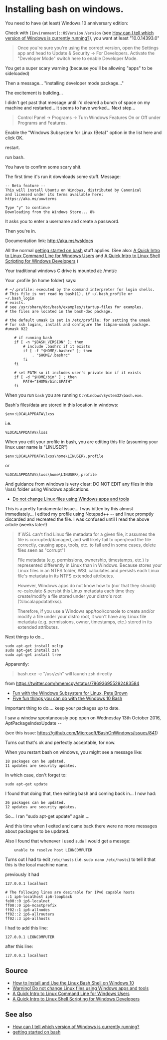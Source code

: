 # Installing bash on windows.

You need to have (at least) Windows 10 anniversary edition:

Check with `[Environment]::OSVersion.Version` (see [How can I tell which version of Windows is currently running?](which_version.md)), you want at least "10.0.14393.0"

> Once you're sure you're using the correct version, open the Settings app and head to Update & Security -> For Developers. Activate the "Developer Mode" switch here to enable Developer Mode.

You get a super scary warning (because you'll be allowing "apps" to be sideloaded)

Then a message... "installing developer mode package..."

The excitement is building...

I didn't get past that message until I'd cleared a bunch of space on my machine and restarted... it seems to have worked... Next step...

> Control Panel -> Programs -> Turn Windows Features On or Off under Programs and Features.

Enable the "Windows Subsystem for Linux (Beta)" option in the list here and click OK.

restart.

run bash.

You have to confirm some scary shit.

The first time it's run it downloads some stuff. Message:

    -- Beta feature --
    This will install Ubuntu on Windows, distributed by Canonical
    and licensed under its terms available here:
    https://aka.ms/uowterms

    Type "y" to continue
    Downloading from the Windows Store... 8%

It asks you to enter a username and create a password.

Then you're in.

Documentation link: <http://aka.ms/wsldocs>

All the normal [getting started on bash](../linux/bash.md) stuff applies. (See also: [A Quick Intro to Linux Command Line for Windows Users](http://blog.robertelder.org/intro-to-linux-command-line-for-windows-users/) and [A Quick Intro to Linux Shell Scripting for Windows Developers](http://blog.robertelder.org/intro-to-linux-shell-scripting-for-windows-developers/) )

Your traditional windows C drive is mounted at:  /mnt/c

Your .profile (in home folder) says:

    # ~/.profile: executed by the command interpreter for login shells.
    # This file is not read by bash(1), if ~/.bash_profile or ~/.bash_login
    # exists.
    # see /usr/share/doc/bash/examples/startup-files for examples.
    # the files are located in the bash-doc package.

    # the default umask is set in /etc/profile; for setting the umask
    # for ssh logins, install and configure the libpam-umask package.
    #umask 022

        # if running bash
        if [ -n "$BASH_VERSION" ]; then
            # include .bashrc if it exists
            if [ -f "$HOME/.bashrc" ]; then
                . "$HOME/.bashrc"
            fi
        fi

        # set PATH so it includes user's private bin if it exists
        if [ -d "$HOME/bin" ] ; then
            PATH="$HOME/bin:$PATH"
        fi


When you run `bash` you are running `C:\Windows\System32\bash.exe`.

Bash's files/data are stored in this location in windows:

    $env:LOCALAPPDATA\lxss

i.e.

    %LOCALAPPDATA%\lxss

When you edit your profile in bash, you are editing this file (assuming your linux user name is "LINUSER")

    $env:LOCALAPPDATA\lxss\home\LINUSER\.profile

or

    %LOCALAPPDATA%\lxss\home\LINUSER\.profile

And guidance from windows is very clear: DO NOT EDIT any files in this \lxss\ folder using Windows applications.

 * [Do not change Linux files using Windows apps and tools](https://blogs.msdn.microsoft.com/commandline/2016/11/17/do-not-change-linux-files-using-windows-apps-and-tools/)

This is a pretty fundamental issue... I was bitten by this almost immediately... i edited my profile using Notepad++ -- and linux promptly discarded and recreated the file. I was confused until I read the above article (weeks later!)

>If WSL can't find Linux file metadata for a given file, it assumes the file is corrupted/damaged, and will likely fail to open/read the file correctly, causing apps, tools, etc. to fail and in some cases, delete files seen as "corrupt"!
>
>File metadata (e.g. permissions, ownership, timestamps, etc.) is represented differently in Linux than in Windows. Because stores your Linux files in an NTFS folder, WSL calculates and persists each Linux file's metadata in its NTFS extended attributes.
>
>However, Windows apps do not know how to (nor that they should) re-calculate & persist this Linux metadata each time they create/modify a file stored under your distro's root (%localappdata\lxss\).
>
>Therefore, if you use a Windows app/tool/console to create and/or modify a file under your distro root, it won't have any Linux file metadata (e.g. permissions, owner, timestamps, etc.) stored in its extended attributes.


Next things to do...

    sudo apt-get install xclip
    sudo apt-get install zsh
    sudo apt-get install tree


Apparently:

> bash.exe -c "/usr/zsh" will launch zsh directly

from <https://twitter.com/hmemcpy/status/786936955292483584>


 * [Fun with the Windows Subsystem for Linux, Pete Brown](https://blogs.windows.com/buildingapps/2016/07/22/fun-with-the-windows-subsystem-for-linux/#DYZBzMFA6jH3q4qd.97)
 * [Five fun things you can do with the Windows 10 Bash](https://4sysops.com/archives/five-fun-things-you-can-do-with-the-windows-10-bash/)

Important thing to do.... keep your packages up to date.

I saw a window spontaneously pop open on Wednesday 13th October 2016, AptPackageIndexUpdate --

(see this issue: <https://github.com/Microsoft/BashOnWindows/issues/841>)

Turns out that's ok and perfectly acceptable, for now.



When you restart bash on windows, you might see a message like:

    18 packages can be updated.
    11 updates are security updates.

In which case, don't forget to:

    sudo apt-get update

I found that doing that, then exiting bash and coming back in... I now had:

    26 packages can be updated.
    12 updates are security updates.

So... I ran "sudo apt-get update" again....

And this time when I exited and came back there were no more messages about packages to be updated.


Also I found that whenever i used `sudo` I would get a messge:

        unable to resolve host LEONCOMPUTER

Turns out I had to edit `/etc/hosts` (i.e. `sudo nano /etc/hosts`) to tell it that this is the local machine name.

previously it had

    127.0.0.1 localhost

    # The following lines are desirable for IPv6 capable hosts
    ::1 ip6-localhost ip6-loopback
    fe00::0 ip6-localnet
    ff00::0 ip6-mcastprefix
    ff02::1 ip6-allnodes
    ff02::2 ip6-allrouters
    ff02::3 ip6-allhosts

I had to add this line:

    127.0.0.1 LEONCOMPUTER

after this line:

    127.0.0.1 localhost


## Source

 * [How to Install and Use the Linux Bash Shell on Windows 10](http://www.howtogeek.com/249966/how-to-install-and-use-the-linux-bash-shell-on-windows-10/)
  * [Warning! Do not change Linux files using Windows apps and tools](https://blogs.msdn.microsoft.com/commandline/2016/11/17/do-not-change-linux-files-using-windows-apps-and-tools/)
 * [A Quick Intro to Linux Command Line for Windows Users](http://blog.robertelder.org/intro-to-linux-command-line-for-windows-users/)
 * [A Quick Intro to Linux Shell Scripting for Windows Developers](http://blog.robertelder.org/intro-to-linux-shell-scripting-for-windows-developers/)


## See also

 * [How can I tell which version of Windows is currently running?](which_version.md)
 * [getting started on bash](../linux/bash.md)
